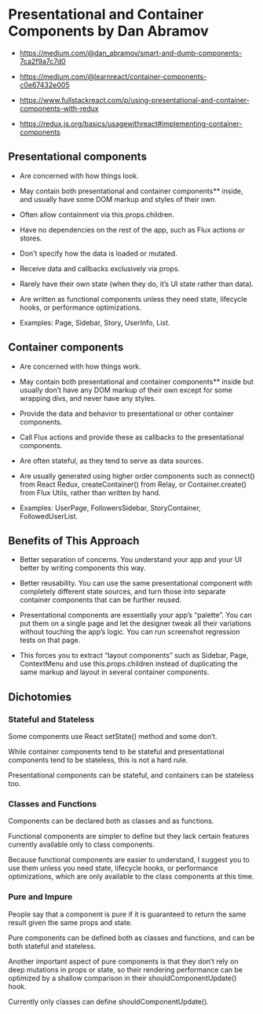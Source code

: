 # Presentational and Container Components by Dan Abramov

- https://medium.com/@dan_abramov/smart-and-dumb-components-7ca2f9a7c7d0

- https://medium.com/@learnreact/container-components-c0e67432e005

- https://www.fullstackreact.com/p/using-presentational-and-container-components-with-redux

- https://redux.js.org/basics/usagewithreact#implementing-container-components

## Presentational components

- Are concerned with how things look.

- May contain both presentational and container components** inside, and usually have some DOM markup and styles of their own.

- Often allow containment via this.props.children.

- Have no dependencies on the rest of the app, such as Flux actions or stores.

- Don’t specify how the data is loaded or mutated.

- Receive data and callbacks exclusively via props.

- Rarely have their own state (when they do, it’s UI state rather than data).

- Are written as functional components unless they need state, lifecycle hooks, or performance optimizations.

- Examples: Page, Sidebar, Story, UserInfo, List.

## Container components

- Are concerned with how things work.

- May contain both presentational and container components** inside but usually don’t have any DOM markup of their own except for some wrapping divs, and never have any styles.

- Provide the data and behavior to presentational or other container components.

- Call Flux actions and provide these as callbacks to the presentational components.

- Are often stateful, as they tend to serve as data sources.

- Are usually generated using higher order components such as connect() from React Redux, createContainer() from Relay, or Container.create() from Flux Utils, rather than written by hand.

- Examples: UserPage, FollowersSidebar, StoryContainer, FollowedUserList.

## Benefits of This Approach

- Better separation of concerns. You understand your app and your UI better by writing components this way.

- Better reusability. You can use the same presentational component with completely different state sources, and turn those into separate container components that can be further reused.

- Presentational components are essentially your app’s “palette”. You can put them on a single page and let the designer tweak all their variations without touching the app’s logic. You can run screenshot regression tests on that page.

- This forces you to extract “layout components” such as Sidebar, Page, ContextMenu and use this.props.children instead of duplicating the same markup and layout in several container components.

## Dichotomies

### Stateful and Stateless

Some components use React setState() method and some don’t.

While container components tend to be stateful and presentational components tend to be stateless, this is not a hard rule. 

Presentational components can be stateful, and containers can be stateless too.

### Classes and Functions

Components can be declared both as classes and as functions.

Functional components are simpler to define but they lack certain features currently available only to class components. 

Because functional components are easier to understand, I suggest you to use them unless you need state, lifecycle hooks, or performance optimizations, which are only available to the class components at this time.

### Pure and Impure

People say that a component is pure if it is guaranteed to return the same result given the same props and state.

Pure components can be defined both as classes and functions, and can be both stateful and stateless.

Another important aspect of pure components is that they don’t rely on deep mutations in props or state, so their rendering performance can be optimized by a shallow comparison in their shouldComponentUpdate() hook.

Currently only classes can define shouldComponentUpdate().
